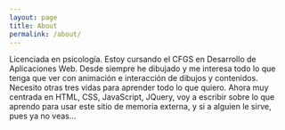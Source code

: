 ```yaml
---
layout: page
title: About
permalink: /about/
---
```

Licenciada en psicología. Estoy cursando el CFGS en Desarrollo de Aplicaciones Web. Desde siempre he dibujado y me interesa todo lo que tenga que ver con animación e interacción de dibujos y contenidos. Necesito otras tres vidas para aprender todo lo que quiero. Ahora muy centrada en HTML, CSS, JavaScript, JQuery, voy a escribir sobre lo que aprendo para usar este sitio de memoria externa, y si a alguien le sirve, pues ya no veas...